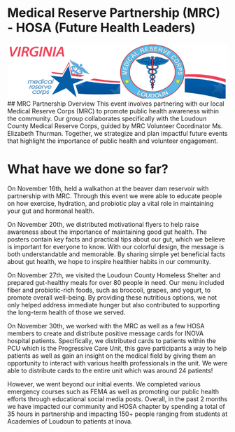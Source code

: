 # Medical Reserve Partnership (MRC) - HOSA (Future Health Leaders)
<img src="Untitled presentation.png" alt="Project Screenshot" width="800">
## MRC Partnership Overview
This event involves partnering with our local Medical Reserve Corps (MRC) to promote public health awareness within the community. Our group collaborates specifically with the Loudoun County Medical Reserve Corps, guided by MRC Volunteer Coordinator Ms. Elizabeth Thurman. Together, we strategize and plan impactful future events that highlight the importance of public health and volunteer engagement.

# What have we done so far?

On November 16th, held a walkathon at the beaver dam reservoir with partnership with MRC. Through this event we were able to educate people on how exercise, hydration, and probiotic play a vital role in maintaining your gut and hormonal health. 

On November 20th, we distributed motivational flyers to help raise awareness about the importance of maintaining good gut health. The posters contain key facts and practical tips about our gut, which we believe is important for everyone to know. With our colorful design, the message is both understandable and memorable. By sharing simple yet beneficial facts about gut health, we hope to inspire healthier habits in our community.

On November 27th, we visited the Loudoun County Homeless Shelter and prepared gut-healthy meals for over 80 people in need. Our menu included fiber and probiotic-rich foods, such as broccoli, grapes, and yogurt, to promote overall well-being. By providing these nutritious options, we not only helped address immediate hunger but also contributed to supporting the long-term health of those we served. 

On November 30th, we worked with the MRC as well as a few HOSA members to create and distribute positive message cards for INOVA hospital patients. Specifically, we distributed cards to patients within the PCU which is the Progressive Care Unit, this gave participants a way to help patients as well as gain an insight on the medical field by giving them an opportunity to interact with various health professionals in the unit. We were able to distribute cards to the entire unit which was around 24 patients! 

However, we went beyond our initial events. We completed various emergency courses such as FEMA as well as promoting our public health efforts through educational social media posts. Overall, in the past 2 months we have impacted our community and HOSA chapter by spending a total of 35 hours in partnership and impacting 150+ people ranging from students at Academies of Loudoun to patients at inova. 
